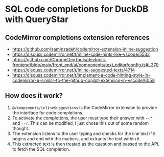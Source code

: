# SQL code completions for DuckDB with QueryStar

## CodeMirror completions extension references

- https://github.com/saminzadeh/codemirror-extension-inline-suggestion
- https://discuss.codemirror.net/t/inline-code-hints-like-vscode/5533
- https://github.com/ChromeDevTools/devtools-frontend/blob/main/front_end/ui/components/text_editor/config.ts#L370
- https://discuss.codemirror.net/t/inline-suggested-texts/4714
- https://discuss.codemirror.net/t/implement-a-code-hinting-style-in-codemirror-6-similar-to-the-github-copilot-extension-in-vscode/6058

## How does it work?

1. `@/components/inlineSuggestions` is the CodeMirror extension to provide the interface for code completions.
2. To activate the completions, the user must type their answer with `--?` and `--/`. This can be modified, I just chose this out of some random thought.
3. The extension listens to the user typing and checks for the line text if it begins and end with the markers, and extracts the text within it.
3. This extracted text is then treated as the question and passed to the API, to fetch the SQL completion. 